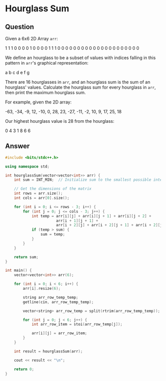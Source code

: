 # Hourglass Sum

## Question

Given a 6x6 2D Array `arr`:

1 1 1 0 0 0
0 1 0 0 0 0
1 1 1 0 0 0
0 0 0 0 0 0
0 0 0 0 0 0
0 0 0 0 0 0

We define an hourglass to be a subset of values with indices falling in this pattern in `arr`'s graphical representation:

a b c
d
e f g

There are 16 hourglasses in `arr`, and an hourglass sum is the sum of an hourglass' values. Calculate the hourglass sum for every hourglass in `arr`, then print the maximum hourglass sum.

For example, given the 2D array:

-63, -34, -9, 12,
-10, 0, 28, 23,
-27, -11, -2, 10,
9, 17, 25, 18

Our highest hourglass value is 28 from the hourglass:

0 4 3
1
8 6 6

## Answer

```cpp
#include <bits/stdc++.h>

using namespace std;

int hourglassSum(vector<vector<int>> arr) {
    int sum = INT_MIN;  // Initialize sum to the smallest possible integer

    // Get the dimensions of the matrix
    int rows = arr.size();
    int cols = arr[0].size();

    for (int i = 0; i <= rows - 3; i++) {
        for (int j = 0; j <= cols - 3; j++) {
            int temp = arr[i][j] + arr[i][j + 1] + arr[i][j + 2] +
                       arr[i + 1][j + 1] +
                       arr[i + 2][j] + arr[i + 2][j + 1] + arr[i + 2][j + 2];
            if (temp > sum) {
                sum = temp;
            }
        }
    }

    return sum;
}

int main() {
    vector<vector<int>> arr(6);

    for (int i = 0; i < 6; i++) {
        arr[i].resize(6);

        string arr_row_temp_temp;
        getline(cin, arr_row_temp_temp);

        vector<string> arr_row_temp = split(rtrim(arr_row_temp_temp));

        for (int j = 0; j < 6; j++) {
            int arr_row_item = stoi(arr_row_temp[j]);

            arr[i][j] = arr_row_item;
        }
    }

    int result = hourglassSum(arr);

    cout << result << "\n";

    return 0;
}
```

